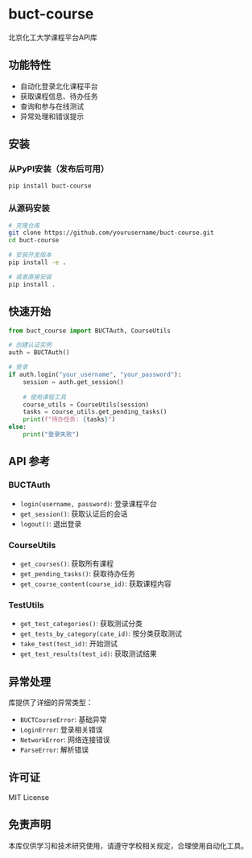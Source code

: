 # buct-course

北京化工大学课程平台API库

## 功能特性

- 自动化登录北化课程平台
- 获取课程信息、待办任务
- 查询和参与在线测试
- 异常处理和错误提示

## 安装

### 从PyPI安装（发布后可用）
```bash
pip install buct-course
```

### 从源码安装
```bash
# 克隆仓库
git clone https://github.com/yourusername/buct-course.git
cd buct-course

# 安装开发版本
pip install -e .

# 或者直接安装
pip install .
```

## 快速开始

```python
from buct_course import BUCTAuth, CourseUtils

# 创建认证实例
auth = BUCTAuth()

# 登录
if auth.login("your_username", "your_password"):
    session = auth.get_session()
    
    # 使用课程工具
    course_utils = CourseUtils(session)
    tasks = course_utils.get_pending_tasks()
    print(f"待办任务: {tasks}")
else:
    print("登录失败")
```

## API 参考

### BUCTAuth

- `login(username, password)`: 登录课程平台
- `get_session()`: 获取认证后的会话
- `logout()`: 退出登录

### CourseUtils

- `get_courses()`: 获取所有课程
- `get_pending_tasks()`: 获取待办任务
- `get_course_content(course_id)`: 获取课程内容

### TestUtils

- `get_test_categories()`: 获取测试分类
- `get_tests_by_category(cate_id)`: 按分类获取测试
- `take_test(test_id)`: 开始测试
- `get_test_results(test_id)`: 获取测试结果

## 异常处理

库提供了详细的异常类型：

- `BUCTCourseError`: 基础异常
- `LoginError`: 登录相关错误
- `NetworkError`: 网络连接错误
- `ParseError`: 解析错误

## 许可证

MIT License

## 免责声明

本库仅供学习和技术研究使用，请遵守学校相关规定，合理使用自动化工具。